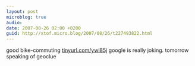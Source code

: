 ```yaml
---
layout: post
microblog: true
audio: 
date: 2007-08-26 02:00 +0200
guid: http://xtof.micro.blog/2007/08/26/t227493822.html
---
```

good bike-commuting [tinyurl.com/ywl85j](http://tinyurl.com/ywl85j) google is really joking. tomorrow speaking of geoclue
